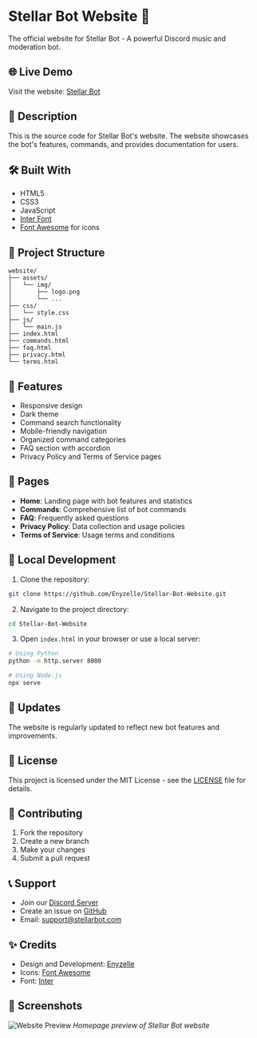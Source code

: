 # Stellar Bot Website 🌟

The official website for Stellar Bot - A powerful Discord music and moderation bot.

## 🌐 Live Demo
Visit the website: [Stellar Bot](https://your-website-url.com)

## 📝 Description
This is the source code for Stellar Bot's website. The website showcases the bot's features, commands, and provides documentation for users.

## 🛠️ Built With
- HTML5
- CSS3
- JavaScript
- [Inter Font](https://fonts.google.com/specimen/Inter)
- [Font Awesome](https://fontawesome.com/) for icons

## 📂 Project Structure
```
website/
├── assets/
│   └── img/
│       ├── logo.png
│       └── ...
├── css/
│   └── style.css
├── js/
│   └── main.js
├── index.html
├── commands.html
├── faq.html
├── privacy.html
└── terms.html
```

## 🎨 Features
- Responsive design
- Dark theme
- Command search functionality
- Mobile-friendly navigation
- Organized command categories
- FAQ section with accordion
- Privacy Policy and Terms of Service pages

## 📱 Pages
- **Home**: Landing page with bot features and statistics
- **Commands**: Comprehensive list of bot commands
- **FAQ**: Frequently asked questions
- **Privacy Policy**: Data collection and usage policies
- **Terms of Service**: Usage terms and conditions

## 🔧 Local Development
1. Clone the repository:
```bash
git clone https://github.com/Enyzelle/Stellar-Bot-Website.git
```

2. Navigate to the project directory:
```bash
cd Stellar-Bot-Website
```

3. Open `index.html` in your browser or use a local server:
```bash
# Using Python
python -m http.server 8000

# Using Node.js
npx serve
```

## 🔄 Updates
The website is regularly updated to reflect new bot features and improvements.

## 📜 License
This project is licensed under the MIT License - see the [LICENSE](LICENSE) file for details.

## 👥 Contributing
1. Fork the repository
2. Create a new branch
3. Make your changes
4. Submit a pull request

## 📞 Support
- Join our [Discord Server](https://discord.gg/your-server)
- Create an issue on [GitHub](https://github.com/Enyzelle/Stellar-Bot-Website/issues)
- Email: support@stellarbot.com

## ✨ Credits
- Design and Development: [Enyzelle](https://github.com/Enyzelle)
- Icons: [Font Awesome](https://fontawesome.com/)
- Font: [Inter](https://fonts.google.com/specimen/Inter)

## 📸 Screenshots
![Website Preview](assets/img/preview.png)
*Homepage preview of Stellar Bot website* 
